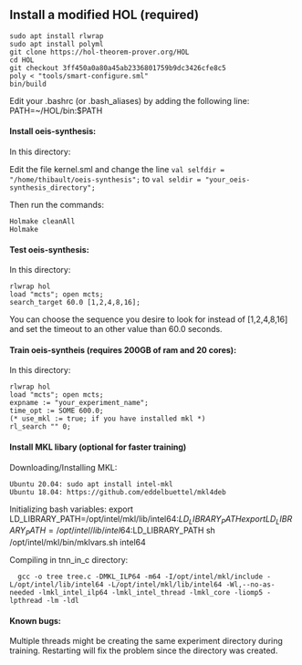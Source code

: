 ## Install a modified HOL (required)
```
sudo apt install rlwrap
sudo apt install polyml
git clone https://hol-theorem-prover.org/HOL
cd HOL
git checkout 3ff450a0a80a45ab2336801759b9dc3426cfe8c5
poly < "tools/smart-configure.sml"
bin/build
```

Edit your .bashrc (or .bash_aliases) by adding the following line:
PATH=~/HOL/bin:$PATH

#### Install oeis-synthesis:
In this directory:

Edit the file kernel.sml and change the line
`val selfdir = "/home/thibault/oeis-synthesis";`
to `val seldir = "your_oeis-synthesis_directory";`

Then run the commands:
```
Holmake cleanAll
Holmake
```
#### Test oeis-synthesis:
In this directory:
```
rlwrap hol
load "mcts"; open mcts;
search_target 60.0 [1,2,4,8,16]; 
```

You can choose the sequence you desire to look for instead of
[1,2,4,8,16] and set the timeout to an other value than 60.0 seconds.


#### Train oeis-syntheis (requires 200GB of ram and 20 cores):
In this directory:
```
rlwrap hol
load "mcts"; open mcts;
expname := "your_experiment_name";
time_opt := SOME 600.0;
(* use_mkl := true; if you have installed mkl *)
rl_search "" 0;
```

#### Install MKL libary (optional for faster training)
Downloading/Installing MKL:
```
Ubuntu 20.04: sudo apt install intel-mkl
Ubuntu 18.04: https://github.com/eddelbuettel/mkl4deb 
```
Initializing bash variables:
  export LD_LIBRARY_PATH=/opt/intel/mkl/lib/intel64:$LD_LIBRARY_PATH
  export LD_LIBRARY_PATH=/opt/intel/lib/intel64:$LD_LIBRARY_PATH
  sh /opt/intel/mkl/bin/mklvars.sh intel64

Compiling in tnn_in_c directory: 
```
  gcc -o tree tree.c -DMKL_ILP64 -m64 -I/opt/intel/mkl/include -L/opt/intel/lib/intel64 -L/opt/intel/mkl/lib/intel64 -Wl,--no-as-needed -lmkl_intel_ilp64 -lmkl_intel_thread -lmkl_core -liomp5 -lpthread -lm -ldl
```

#### Known bugs: 
  Multiple threads might be creating the same experiment directory during 
training.
  Restarting will fix the problem since the directory was created.

